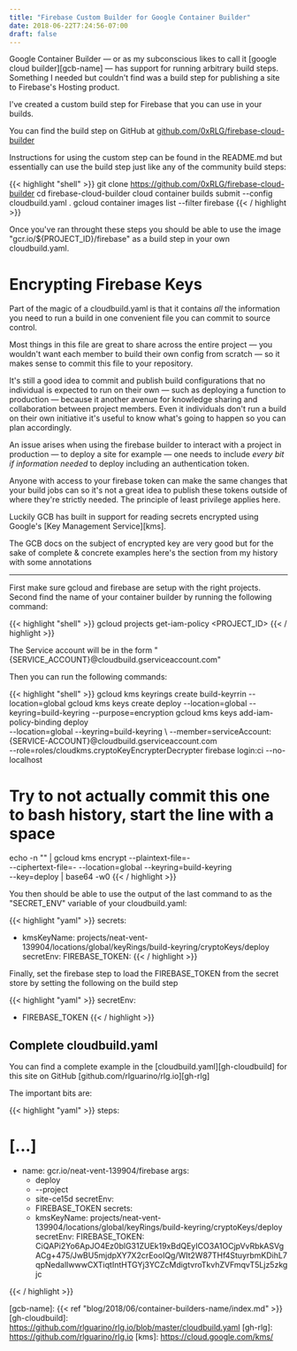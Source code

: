 ```yaml
---
title: "Firebase Custom Builder for Google Container Builder"
date: 2018-06-22T7:24:56-07:00
draft: false
---
```


Google Container Builder  — or as my subconscious likes to call it
[google cloud builder][gcb-name] — has support for running arbitrary build steps. Something I needed but couldn't find was
a build step for publishing a site to Firebase's Hosting product.

I've created a custom build step for Firebase that you can use in your builds.

You can find the build step on GitHub at
[github.com/0xRLG/firebase-cloud-builder](https://github.com/0xRLG/firebase-cloud-builder)

Instructions for using the custom step can be found in the README.md but essentially can use
the build step just like any of the community build steps:

{{< highlight "shell" >}}
git clone https://github.com/0xRLG/firebase-cloud-builder
cd firebase-cloud-builder
cloud container builds submit --config cloudbuild.yaml .
gcloud container images list --filter firebase
{{< / highlight >}}

Once you've ran throught these steps  you should be able to use the image
"gcr.io/${PROJECT_ID}/firebase" as a build step in your own cloudbuild.yaml.

# Encrypting Firebase Keys

Part of the magic of a cloudbuild.yaml is that it contains *all* the information you need to
run a build in one convenient file you can commit to source control.

Most things in this file are great to share across the entire project — you wouldn't want each
member to build their own config from scratch — so it makes sense to commit this file to your
repository.

It's still a good idea to commit and publish build configurations that no individual is expected
to run on their own — such as deploying a function to production — because it another avenue for
knowledge sharing and collaboration between project members. Even it individuals don't run a build
on their own initiative it's useful to know what's going to happen so you can plan accordingly.

An issue arises when using the firebase builder to interact with a project in production — to
deploy a site for example — one needs to include *every bit if information needed* to deploy
including an authentication token.

Anyone with access to your firebase token can make the same changes that your build jobs can so it's
not a great idea to publish these tokens outside of where they're strictly needed. The principle of
least privilege applies here.

Luckily GCB has built in support for reading secrets encrypted using Google's
[Key Management Service][kms].


The GCB docs on the subject of encrypted key are very good but for the sake of complete & concrete
examples here's the section from my history with some annotations

---

First make sure gcloud and firebase are setup with the right projects. Second find the name of
your container builder by running the following command:

{{< highlight "shell" >}}
gcloud projects get-iam-policy <PROJECT_ID>
{{< / highlight >}}

The Service account will be in the form "{SERVICE_ACCOUNT}@cloudbuild.gserviceaccount.com"

Then you can run the following commands:

{{< highlight "shell" >}}
gcloud kms keyrings create build-keyrrin --location=global
gcloud kms keys create deploy  --location=global --keyring=build-keyring --purpose=encryption
gcloud kms keys add-iam-policy-binding deploy \
  --location=global --keyring=build-keyring \ 
  --member=serviceAccount:{SERVICE-ACCOUNT}@cloudbuild.gserviceaccount.com \
  --role=roles/cloudkms.cryptoKeyEncrypterDecrypter
firebase login:ci --no-localhost
# Try to not actually commit this one to bash history, start the line with a space
 echo -n "<SECRET>" | gcloud kms encrypt --plaintext-file=- \
   --ciphertext-file=- --location=global --keyring=build-keyring \
   --key=deploy | base64 -w0
{{< / highlight >}}

You then should be able to use the output of the last command to as the "SECRET_ENV" variable of
your cloudbuild.yaml:

{{< highlight "yaml" >}}
secrets:
  - kmsKeyName: projects/neat-vent-139904/locations/global/keyRings/build-keyring/cryptoKeys/deploy
    secretEnv:
      FIREBASE_TOKEN: <OUTPUT>
{{< / highlight >}}

Finally, set the firebase step to load the FIREBASE_TOKEN from the secret store by setting the
following on the build step

{{< highlight "yaml" >}}
  secretEnv:
   - FIREBASE_TOKEN
{{< / highlight >}}

## Complete cloudbuild.yaml

You can find a complete example in the [cloudbuild.yaml][gh-cloudbuild] for this site on GitHub
[github.com/rlguarino/rlg.io][gh-rlg]

The important bits are:

{{< highlight "yaml" >}}
steps:
# [...]
- name: gcr.io/neat-vent-139904/firebase
  args:
   - deploy
   - --project
   - site-ce15d
  secretEnv:
   - FIREBASE_TOKEN
secrets:
  - kmsKeyName: projects/neat-vent-139904/locations/global/keyRings/build-keyring/cryptoKeys/deploy
    secretEnv:
      FIREBASE_TOKEN: CiQAPi2Yo6ApJO4Ez0blG31ZUEk19xBdQEyICO3A1OCjpVvRbkASVgACg+475/JwBU5mjdpXY7X2crEooIQg/WIt2W87THf4StuyrbmKDihL7qpNedalIwwwCXTiqtIntHTGYj3YCZcMdigtvroTkvhZVFmqvT5Ljz5zkgjc

{{< / highlight >}}

[gcb-name]: {{< ref "blog/2018/06/container-builders-name/index.md" >}}
[gh-cloudbuild]: https://github.com/rlguarino/rlg.io/blob/master/cloudbuild.yaml
[gh-rlg]: https://github.com/rlguarino/rlg.io
[kms]: https://cloud.google.com/kms/
